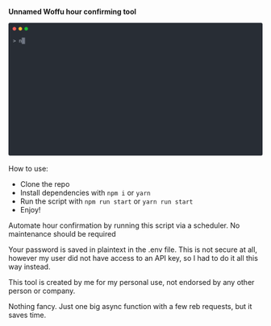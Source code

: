 **Unnamed Woffu hour confirming tool**

<p align="center">
  <img width="600" src="animated.svg">
</p>


How to use:
* Clone the repo
* Install dependencies with `npm i` or `yarn`
* Run the script with `npm run start` or `yarn run start`
* Enjoy!

Automate hour confirmation by running this script via a scheduler. No maintenance should be required

Your password is saved in plaintext in the .env file. This is not secure at all, however my user did not have access to an API key, so I had to do it all this way instead. 

This tool is created by me for my personal use, not endorsed by any other person or company.

Nothing fancy. Just one big async function with a few reb requests, but it saves time.
